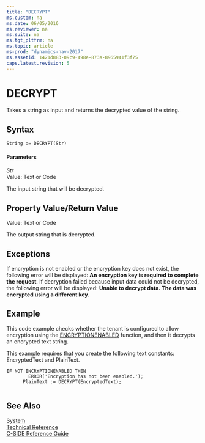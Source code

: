 ```yaml
---
title: "DECRYPT"
ms.custom: na
ms.date: 06/05/2016
ms.reviewer: na
ms.suite: na
ms.tgt_pltfrm: na
ms.topic: article
ms-prod: "dynamics-nav-2017"
ms.assetid: 1421d883-09c9-498e-873a-8965941f3f75
caps.latest.revision: 5
---
```

# DECRYPT
Takes a string as input and returns the decrypted value of the string.  
  
## Syntax  
  
```  
String := DECRYPT(Str)  
```  
  
#### Parameters  
 *Str*  
 Value: Text or Code  
  
 The input string that will be decrypted.  
  
## Property Value/Return Value  
 Value: Text or Code  
  
 The output string that is decrypted.  
  
## Exceptions  
 If encryption is not enabled or the encryption key does not exist, the following error will be displayed: **An encryption key is required to complete the request**. If decryption failed because input data could not be decrypted, the following error will be displayed: **Unable to decrypt data. The data was encrypted using a different key**.  
  
## Example  
 This code example checks whether the tenant is configured to allow encryption using the [ENCRYPTIONENABLED](ENCRYPTIONENABLED.md) function, and then it decrypts an encrypted text string.  
  
 This example requires that you create the following text constants: EncryptedText and PlainText.  
  
```  
IF NOT ENCRYPTIONENABLED THEN  
        ERROR('Encryption has not been enabled.');  
      PlainText := DECRYPT(EncryptedText);  
  
```  
  
## See Also  
 [System](System.md)   
 [Technical Reference](Technical-Reference.md)   
 [C\-SIDE Reference Guide](C-SIDE-Reference-Guide.md)